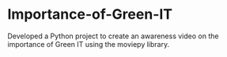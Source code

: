 # Importance-of-Green-IT
Developed a Python project to create an awareness video on the importance of Green IT using the moviepy library. 
